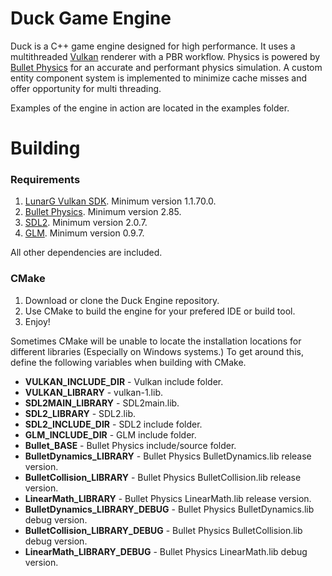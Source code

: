 # Duck Game Engine
Duck is a C++ game engine designed for high performance. It uses a multithreaded [Vulkan](https://www.khronos.org/vulkan/) renderer with a PBR workflow. Physics is powered by [Bullet Physics](http://bulletphysics.org) for an accurate and performant physics simulation. A custom entity component system is implemented to minimize cache misses and offer opportunity  for multi threading.

Examples of the engine in action are located in the examples folder.

Building
========
### Requirements
1. [LunarG Vulkan SDK](https://www.lunarg.com/vulkan-sdk/). Minimum version 1.1.70.0.
2. [Bullet Physics](https://github.com/bulletphysics/bullet3). Minimum version 2.85.
3. [SDL2](https://www.libsdl.org/download-2.0.php). Minimum version 2.0.7.
4. [GLM](https://glm.g-truc.net/0.9.8/index.html). Minimum version 0.9.7.

All other dependencies are included.

### CMake
1. Download or clone the Duck Engine repository.
2. Use CMake to build the engine for your prefered IDE or build tool.
3. Enjoy!

Sometimes CMake will be unable to locate the installation locations for different libraries (Especially on Windows systems.) To get around this, define the following variables when building with CMake.

+ **VULKAN_INCLUDE_DIR** - Vulkan include folder.
+ **VULKAN_LIBRARY** - vulkan-1.lib.
+ **SDL2MAIN_LIBRARY** - SDL2main.lib.
+ **SDL2_LIBRARY** - SDL2.lib.
+ **SDL2_INCLUDE_DIR** - SDL2 include folder.
+ **GLM_INCLUDE_DIR** - GLM include folder.
+ **Bullet_BASE** - Bullet Physics include/source folder.
+ **BulletDynamics_LIBRARY** - Bullet Physics BulletDynamics.lib release version.
+ **BulletCollision_LIBRARY** - Bullet Physics BulletCollision.lib release version.
+ **LinearMath_LIBRARY** - Bullet Physics LinearMath.lib release version.
+ **BulletDynamics_LIBRARY_DEBUG** - Bullet Physics BulletDynamics.lib debug version.
+ **BulletCollision_LIBRARY_DEBUG** - Bullet Physics BulletCollision.lib debug version.
+ **LinearMath_LIBRARY_DEBUG** - Bullet Physics LinearMath.lib debug version.